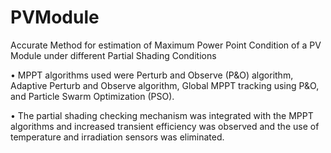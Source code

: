 # PVModule
Accurate Method for estimation of Maximum Power Point Condition of a PV Module under different Partial Shading Conditions


• MPPT algorithms used were Perturb and Observe (P&O) algorithm, Adaptive Perturb and Observe algorithm, Global MPPT tracking using P&O, and Particle Swarm Optimization (PSO).

• The partial shading checking mechanism was integrated with the MPPT algorithms and increased transient efficiency was observed and the use of temperature and irradiation sensors was eliminated.
